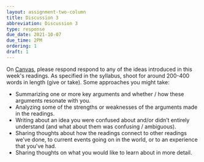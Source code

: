 ```yaml
---
layout: assignment-two-column
title: Discussion 3
abbreviation: Discussion 3
type: response
due_date: 2021-10-07
due_time: 2PM
ordering: 1
draft: 1
---
```


On <a href="https://canvas.northwestern.edu/courses/130544/discussion_topics/888667" target="_blank">Canvas</a>, please respond respond to any of the ideas introduced in this week's readings. As specified in the syllabus, shoot for around 200-400 words in length (give or take). Some approaches you might take:

* Summarizing one or more key arguments and whether / how these arguments resonate with you.
* Analyzing some of the strengths or weaknesses of the arguments made in the readings.
* Writing about an idea you were confused about and/or didn’t entirely understand (and what about them was confusing / ambiguous).
* Sharing thoughts about how the readings connect to other readings we’ve done, to current events going on in the world, or to an experience that you've had.
* Sharing thoughts on what you would like to learn about in more detail.